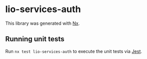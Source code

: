 # lio-services-auth

This library was generated with [Nx](https://nx.dev).

## Running unit tests

Run `nx test lio-services-auth` to execute the unit tests via [Jest](https://jestjs.io).
